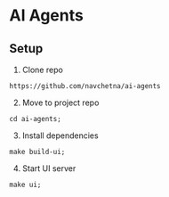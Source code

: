 # AI Agents


## Setup

1. Clone repo
```
https://github.com/navchetna/ai-agents
```
2. Move to project repo
```
cd ai-agents;
```
3. Install dependencies
```
make build-ui;
```
4. Start UI server
```
make ui;
```
